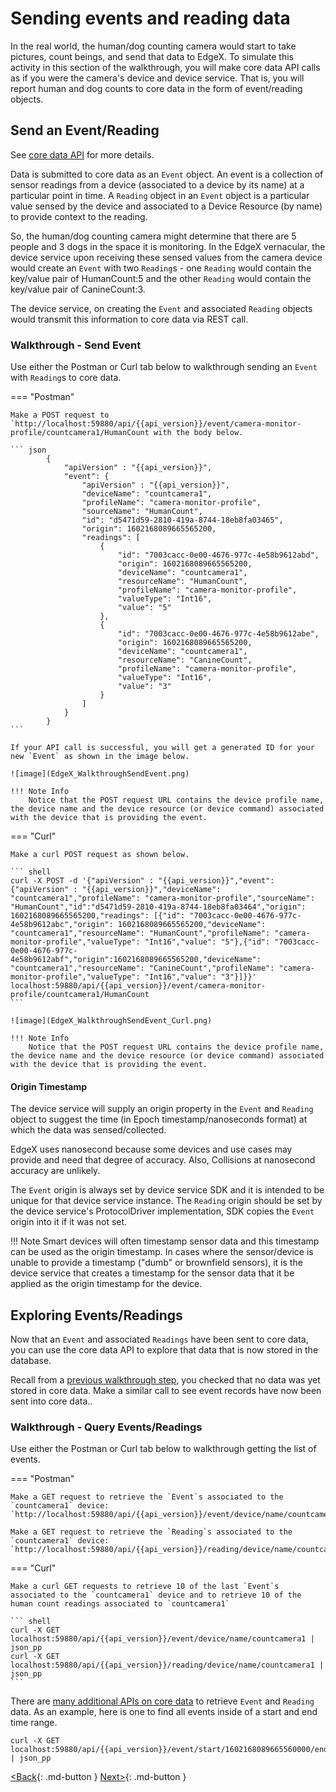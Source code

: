# Sending events and reading data

In the real world, the human/dog counting camera would start to take
pictures, count beings, and send that data to EdgeX. To simulate this
activity in this section of the walkthrough, you will make core data API calls as if you
were the camera's device and device service.  That is, you will report human and dog counts to core data in the form of event/reading objects.

## Send an Event/Reading

See [core data API](../microservices/core/data/ApiReference.md) for more details.

Data is submitted to core data as an `Event` object. An event is a collection of
sensor readings from a device (associated to a device by its name)
at a particular point in time. A `Reading` object in an `Event` object is a particular
value sensed by the device and associated to a Device Resource (by name) to
provide context to the reading. 

So, the human/dog counting camera might
determine that there are 5 people and 3 dogs in the space it is
monitoring. In the EdgeX vernacular, the device service upon receiving
these sensed values from the camera device would create an `Event` with two
`Reading`s - one `Reading` would contain the key/value pair of HumanCount:5
and the other `Reading` would contain the key/value pair of CanineCount:3.

The device service, on creating the `Event` and associated `Reading` objects
would transmit this information to core data via REST call.

### Walkthrough - Send Event

Use either the Postman or Curl tab below to walkthrough sending an `Event` with `Reading`s to core data.

=== "Postman"

    Make a POST request to `http://localhost:59880/api/{{api_version}}/event/camera-monitor-profile/countcamera1/HumanCount with the body below.

    ``` json
            {
                "apiVersion" : "{{api_version}}",
                "event": {
                    "apiVersion" : "{{api_version}}",
                    "deviceName": "countcamera1",
                    "profileName": "camera-monitor-profile",
                    "sourceName": "HumanCount",
                    "id": "d5471d59-2810-419a-8744-18eb8fa03465",
                    "origin": 1602168089665565200,
                    "readings": [
                        {
                            "id": "7003cacc-0e00-4676-977c-4e58b9612abd",
                            "origin": 1602168089665565200,
                            "deviceName": "countcamera1",
                            "resourceName": "HumanCount",
                            "profileName": "camera-monitor-profile",
                            "valueType": "Int16",
                            "value": "5"
                        },
                        {
                            "id": "7003cacc-0e00-4676-977c-4e58b9612abe",
                            "origin": 1602168089665565200,
                            "deviceName": "countcamera1",
                            "resourceName": "CanineCount",
                            "profileName": "camera-monitor-profile",
                            "valueType": "Int16",
                            "value": "3"
                        }                        
                    ]
                }
            }
    ```

    If your API call is successful, you will get a generated ID for your new `Event` as shown in the image below.

    ![image](EdgeX_WalkthroughSendEvent.png)

    !!! Note Info
        Notice that the POST request URL contains the device profile name, the device name and the device resource (or device command) associated with the device that is providing the event.

=== "Curl"

    Make a curl POST request as shown below.

    ``` shell
    curl -X POST -d '{"apiVersion" : "{{api_version}}","event": {"apiVersion" : "{{api_version}}","deviceName": "countcamera1","profileName": "camera-monitor-profile","sourceName": "HumanCount","id":"d5471d59-2810-419a-8744-18eb8fa03464","origin": 1602168089665565200,"readings": [{"id": "7003cacc-0e00-4676-977c-4e58b9612abc","origin": 1602168089665565200,"deviceName": "countcamera1","resourceName": "HumanCount","profileName": "camera-monitor-profile","valueType": "Int16","value": "5"},{"id": "7003cacc-0e00-4676-977c-4e58b9612abf","origin":1602168089665565200,"deviceName": "countcamera1","resourceName": "CanineCount","profileName": "camera-monitor-profile","valueType": "Int16","value": "3"}]}}' localhost:59880/api/{{api_version}}/event/camera-monitor-profile/countcamera1/HumanCount
    ```

    ![image](EdgeX_WalkthroughSendEvent_Curl.png)

    !!! Note Info
        Notice that the POST request URL contains the device profile name, the device name and the device resource (or device command) associated with the device that is providing the event.

#### Origin Timestamp
The device service will supply an origin property in the `Event` and `Reading` object to suggest the time (in Epoch
timestamp/nanoseconds format) at which the data was sensed/collected.

EdgeX uses nanosecond because some devices and use cases may provide and need that degree of accuracy. Also, Collisions at
nanosecond accuracy are unlikely.

The `Event` origin is always set by device service SDK and it is intended to be unique for that device service instance.
The `Reading` origin should be set by the device service's ProtocolDriver implementation, SDK copies the `Event` origin into it if it was not set.

!!! Note
    Smart devices will often timestamp sensor data and this timestamp
    can be used as the origin timestamp. In cases where the sensor/device is
    unable to provide a timestamp ("dumb" or brownfield sensors), it is the device service that creates a timestamp for the sensor
    data that it be applied as the origin timestamp for the device.

## Exploring Events/Readings

Now that an `Event` and associated `Readings` have been sent to
core data, you can use the core data API to explore that data that is
now stored in the database.

Recall from a [previous walkthrough step](./Ch-WalkthroughCommands.md#walkthrough-events), you checked that no data was yet
stored in core data. Make a similar call to see event records have now been sent into core data..

### Walkthrough - Query Events/Readings

Use either the Postman or Curl tab below to walkthrough getting the list of events.

=== "Postman"

    Make a GET request to retrieve the `Event`s associated to the `countcamera1` device: `http://localhost:59880/api/{{api_version}}/event/device/name/countcamera1`.

    Make a GET request to retrieve the `Reading`s associated to the `countcamera1` device: `http://localhost:59880/api/{{api_version}}/reading/device/name/countcamera1`.

=== "Curl"

    Make a curl GET requests to retrieve 10 of the last `Event`s associated to the `countcamera1` device and to retrieve 10 of the human count readings associated to `countcamera1`

    ``` shell
    curl -X GET localhost:59880/api/{{api_version}}/event/device/name/countcamera1 | json_pp
    curl -X GET localhost:59880/api/{{api_version}}/reading/device/name/countcamera1 | json_pp
    ```

There are [many additional APIs on core data](../microservices/core/data/ApiReference.md) to retrieve `Event` and `Reading` data. As an example, here is one to find all events inside of a start and end time range.

``` shel
curl -X GET localhost:59880/api/{{api_version}}/event/start/1602168089665560000/end/1602168089665570000 | json_pp
```

[<Back](Ch-WalkthroughCommands.md){: .md-button } [Next>](Ch-WalkthroughExporting.md){: .md-button }
